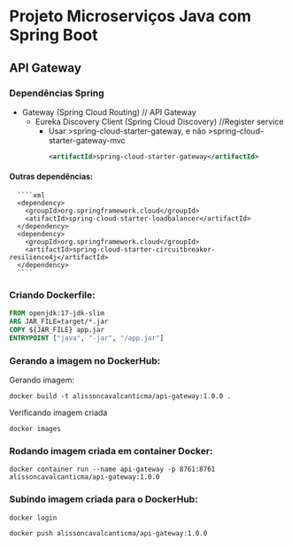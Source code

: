 # Projeto Microserviços Java com Spring Boot
## API Gateway

### Dependências Spring
- Gateway (Spring Cloud Routing) // API Gateway
  - Eureka Discovery Client (Spring Cloud Discovery) //Register service
    - Usar >spring-cloud-starter-gateway, e não >spring-cloud-starter-gateway-mvc
       ````xml
       <artifactId>spring-cloud-starter-gateway</artifactId>
       ````

#### Outras dependências:
      ````xml
      <dependency>
        <groupId>org.springframework.cloud</groupId>
        <atifactId>spring-cloud-starter-loadbalancer</artifactId>
      </dependency>
      <dependency>
        <groupId>org.springframework.cloud</groupId>
        <artifactId>spring-cloud-starter-circuitbreaker-resilience4j</artifactId>	
      </dependency>    
      ````

### Criando Dockerfile:

```` dockerfile
FROM openjdk:17-jdk-slim
ARG JAR_FILE=target/*.jar
COPY ${JAR_FILE} app.jar
ENTRYPOINT ["java", "-jar", "/app.jar"]
````
### Gerando a imagem no DockerHub:

Gerando imagem:

    docker build -t alissoncavalcanticma/api-gateway:1.0.0 .

Verificando imagem criada

    docker images

### Rodando imagem criada em container Docker:

    docker container run --name api-gateway -p 8761:8761 alissoncavalcanticma/api-gateway:1.0.0

### Subindo imagem criada para o DockerHub:

    docker login

    docker push alissoncavalcanticma/api-gateway:1.0.0